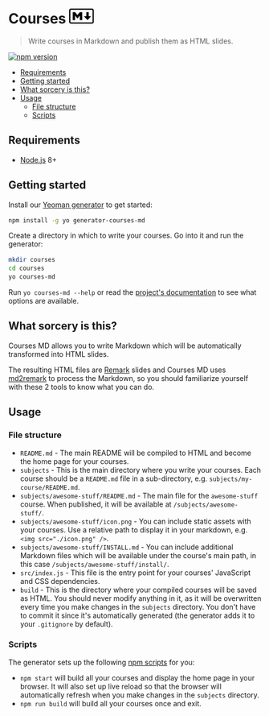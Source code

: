 # Courses <img src="./markdown.svg" width=48.75 height=30 alt="MD">

> Write courses in Markdown and publish them as HTML slides.

[![npm version](https://badge.fury.io/js/courses-md.svg)](https://badge.fury.io/js/courses-md)

<!-- START doctoc generated TOC please keep comment here to allow auto update -->
<!-- DON'T EDIT THIS SECTION, INSTEAD RE-RUN doctoc TO UPDATE -->


- [Requirements](#requirements)
- [Getting started](#getting-started)
- [What sorcery is this?](#what-sorcery-is-this)
- [Usage](#usage)
  - [File structure](#file-structure)
  - [Scripts](#scripts)

<!-- END doctoc generated TOC please keep comment here to allow auto update -->



## Requirements

* [Node.js][node] 8+



## Getting started

Install our [Yeoman generator][generator-courses-md] to get started:

```bash
npm install -g yo generator-courses-md
```

Create a directory in which to write your courses. Go into it and run the generator:

```bash
mkdir courses
cd courses
yo courses-md
```

Run `yo courses-md --help` or read the [project's documentation][generator-courses-md] to see what options are available.



## What sorcery is this?

Courses MD allows you to write Markdown which will be automatically transformed
into HTML slides.

The resulting HTML files are [Remark][remark] slides and Courses MD uses
[md2remark][md2remark] to process the Markdown, so you should familiarize
yourself with these 2 tools to know what you can do.



## Usage

### File structure

* `README.md` - The main README will be compiled to HTML and become the home page for your courses.
* `subjects` - This is the main directory where you write your courses. Each course should be a `README.md` file in a sub-directory, e.g. `subjects/my-course/README.md`.
* `subjects/awesome-stuff/README.md` - The main file for the `awesome-stuff` course. When published, it will be available at `/subjects/awesome-stuff/`.
* `subjects/awesome-stuff/icon.png` - You can include static assets with your courses. Use a relative path to display it in your markdown, e.g. `<img src="./icon.png" />`.
* `subjects/awesome-stuff/INSTALL.md` - You can include additional Markdown files which will be available under the course's main path, in this case `/subjects/awesome-stuff/install/`.
* `src/index.js` - This file is the entry point for your courses' JavaScript and CSS dependencies.
* `build` - This is the directory where your compiled courses will be saved as HTML. You should never modify anything in it, as it will be overwritten every time you make changes in the `subjects` directory. You don't have to commit it since it's automatically generated (the generator adds it to your `.gitignore` by default).

### Scripts

The generator sets up the following [npm scripts][npm-scripts] for you:

* `npm start` will build all your courses and display the home page in your browser.
  It will also set up live reload so that the browser will automatically refresh when you make changes in the `subjects` directory.
* `npm run build` will build all your courses once and exit.



[generator-courses-md]: https://github.com/MediaComem/generator-courses-md
[generator-courses-md-docs]: https://github.com/MediaComem/generator-courses-md#readme
[md2remark]: https://github.com/AlphaHydrae/md2remark
[node]: https://nodejs.org
[npm-scripts]: https://docs.npmjs.com/misc/scripts
[remark]: https://remarkjs.com/#1
